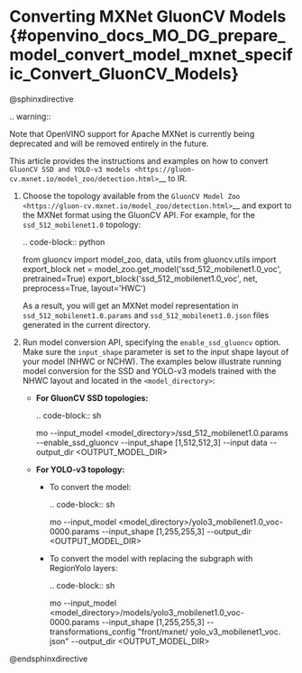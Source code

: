 # Converting MXNet GluonCV Models {#openvino_docs_MO_DG_prepare_model_convert_model_mxnet_specific_Convert_GluonCV_Models}

@sphinxdirective

.. warning::

   Note that OpenVINO support for Apache MXNet is currently being deprecated and will be removed entirely in the future.

This article provides the instructions and examples on how to convert `GluonCV SSD and YOLO-v3 models <https://gluon-cv.mxnet.io/model_zoo/detection.html>`__ to IR.

1. Choose the topology available from the `GluonCV Model Zoo <https://gluon-cv.mxnet.io/model_zoo/detection.html>`__ and export to the MXNet format using the GluonCV API. For example, for the ``ssd_512_mobilenet1.0`` topology:

   .. code-block:: python

      from gluoncv import model_zoo, data, utils
      from gluoncv.utils import export_block
      net = model_zoo.get_model('ssd_512_mobilenet1.0_voc', pretrained=True)
      export_block('ssd_512_mobilenet1.0_voc', net, preprocess=True, layout='HWC')

   As a result, you will get an MXNet model representation in ``ssd_512_mobilenet1.0.params`` and ``ssd_512_mobilenet1.0.json`` files generated in the current directory.

2. Run model conversion API, specifying the ``enable_ssd_gluoncv`` option. Make sure the ``input_shape`` parameter is set to the input shape layout of your model (NHWC or NCHW). The examples below illustrate running model conversion for the SSD and YOLO-v3 models trained with the NHWC layout and located in the ``<model_directory>``:

   * **For GluonCV SSD topologies:**

     .. code-block:: sh

        mo --input_model <model_directory>/ssd_512_mobilenet1.0.params --enable_ssd_gluoncv --input_shape [1,512,512,3] --input data --output_dir <OUTPUT_MODEL_DIR>

   * **For YOLO-v3 topology:**

     * To convert the model:

       .. code-block:: sh

          mo --input_model <model_directory>/yolo3_mobilenet1.0_voc-0000.params  --input_shape [1,255,255,3] --output_dir <OUTPUT_MODEL_DIR>

     * To convert the model with replacing the subgraph with RegionYolo layers:

       .. code-block:: sh

          mo --input_model <model_directory>/models/yolo3_mobilenet1.0_voc-0000.params  --input_shape [1,255,255,3] --transformations_config "front/mxnet/   yolo_v3_mobilenet1_voc.  json" --output_dir <OUTPUT_MODEL_DIR>


@endsphinxdirective
